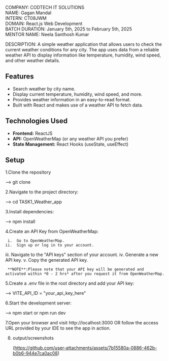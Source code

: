 COMPANY: CODTECH IT SOLUTIONS<br>
NAME: Gagan Mandal<br>
INTERN: CT08JWM<br>
DOMAIN: React.js Web Development<br>
BATCH DURATION: January 5th, 2025 to February 5th, 2025<br>
MENTOR NAME: Neela Santhosh Kumar<br>

DESCRIPTION: A simple weather application that allows users to check the current weather conditions for any city. The app uses data from a reliable weather API to display information like temperature, humidity, wind speed, and other weather details.

## Features
  - Search weather by city name.
  - Display current temperature, humidity, wind speed, and more.
  - Provides weather information in an easy-to-read format.
  - Built with React and makes use of a weather API to fetch data.

## Technologies Used

  - **Frontend:** ReactJS
  - **API:** OpenWeatherMap (or any weather API you prefer)
  - **State Management:** React Hooks (useState, useEffect)

## Setup

 1.Clone the repository
 
   --> git clone <your-repo-url>

 2.Navigate to the project directory:

   --> cd TASK1_Weather_app

 3.Install dependencies:

   --> npm install

 4.Create an API Key from OpenWeatherMap:
 
     i.  Go to OpenWeatherMap.
    ii.  Sign up or log in to your account.
   iii.  Navigate to the "API keys" section of your account.
    iv.  Generate a new API key.
     v.  Copy the generated API key.

     **NOTE**:Please note that your API key will be generated and activated within *0 - 2 hrs* after you request it from OpenWeatherMap.

 5.Create a .env file in the root directory and add your API key:

   --> VITE_API_ID = "your_api_key_here"

 6.Start the development server:

  --> npm start or npm run dev

 7.Open your browser and visit http://localhost:3000 OR follow the access URL provided by your IDE to see the app in action.


 8. output/screenshots
    
    (https://github.com/user-attachments/assets/7b15580a-0886-462b-b0b6-944e7ca0ac08)
